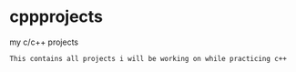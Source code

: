 # cppprojects
my c/c++ projects
```
This contains all projects i will be working on while practicing c++
```
